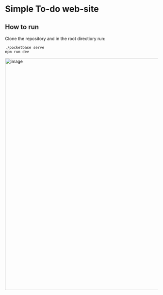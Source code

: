 # Simple To-do web-site

## How to run

Clone the repository and in the root directiory run:

```
./pocketbase serve
npm run dev
```
<img width="762" alt="image" src="https://github.com/Walparis/todo-nextjs-pocketbase/assets/123378945/6096052c-a3fd-4ce4-b03a-e04c4d531644">
